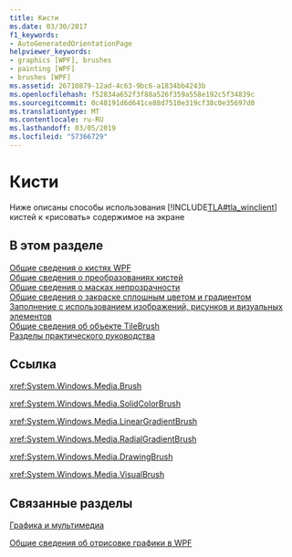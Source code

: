 ```yaml
---
title: Кисти
ms.date: 03/30/2017
f1_keywords:
- AutoGeneratedOrientationPage
helpviewer_keywords:
- graphics [WPF], brushes
- painting [WPF]
- brushes [WPF]
ms.assetid: 26710879-12ad-4c63-9bc6-a1834bb4243b
ms.openlocfilehash: f52834a652f3f88a526f359a558e192c5f34839c
ms.sourcegitcommit: 0c48191d6d641ce88d7510e319cf38c0e35697d0
ms.translationtype: MT
ms.contentlocale: ru-RU
ms.lasthandoff: 03/05/2019
ms.locfileid: "57366729"
---
```

# <a name="brushes"></a>Кисти
Ниже описаны способы использования [!INCLUDE[TLA#tla_winclient](../../../../includes/tlasharptla-winclient-md.md)] кистей к «рисовать» содержимое на экране  
  
## <a name="in-this-section"></a>В этом разделе  
 [Общие сведения о кистях WPF](wpf-brushes-overview.md)  
 [Общие сведения о преобразованиях кистей](brush-transformation-overview.md)  
 [Общие сведения о масках непрозрачности](opacity-masks-overview.md)  
 [Общие сведения о закраске сплошным цветом и градиентом](painting-with-solid-colors-and-gradients-overview.md)  
 [Заполнение с использованием изображений, рисунков и визуальных элементов](painting-with-images-drawings-and-visuals.md)  
 [Общие сведения об объекте TileBrush](tilebrush-overview.md)  
 [Разделы практического руководства](brushes-how-to-topics.md)  
  
## <a name="reference"></a>Ссылка  
 <xref:System.Windows.Media.Brush>  
  
 <xref:System.Windows.Media.SolidColorBrush>  
  
 <xref:System.Windows.Media.LinearGradientBrush>  
  
 <xref:System.Windows.Media.RadialGradientBrush>  
  
 <xref:System.Windows.Media.DrawingBrush>  
  
 <xref:System.Windows.Media.VisualBrush>  
  
## <a name="related-sections"></a>Связанные разделы  
 [Графика и мультимедиа](index.md)  
  
 [Общие сведения об отрисовке графики в WPF](wpf-graphics-rendering-overview.md)
